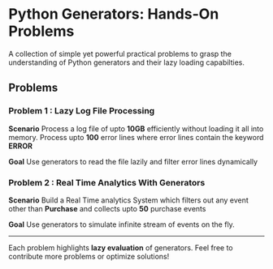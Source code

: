 # Python Generators: Hands-On Problems

A collection of simple yet powerful practical problems to grasp the understanding of Python generators and their lazy loading capabilties.

## Problems

### Problem 1 : Lazy Log File Processing
**Scenario**
Process a log file of upto **10GB** efficiently without loading it all into memory. Process upto **100** error lines where error lines contain the keyword **ERROR**

**Goal**
Use generators to read the file lazily and filter error lines dynamically

### Problem 2 : Real Time Analytics With Generators
**Scenario**
Build a Real Time analytics System which filters out any event other than **Purchase** and collects upto **50** purchase events

**Goal**
Use generators to simulate infinite stream of events on the fly.

---

Each problem highlights **lazy evaluation** of generators. Feel free to contribute more problems or optimize solutions!